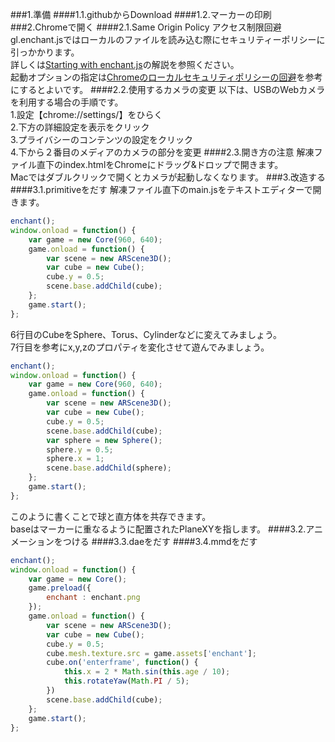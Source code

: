 ###1.準備
####1.1.githubからDownload
####1.2.マーカーの印刷
###2.Chromeで開く
####2.1.Same Origin Policy アクセス制限回避
gl.enchant.jsではローカルのファイルを読み込む際にセキュリティーポリシーに引っかかります。  
詳しくは[Starting with enchant.js](http://enchantjs.com/ja/resource-ja/starting-with-enchant-js/)の解説を参照ください。  
起動オプションの指定は[Chromeのローカルセキュリティポリシーの回避](http://dev.classmethod.jp/etc/chrome-localfile-security/)を参考にするとよいです。
####2.2.使用するカメラの変更
以下は、USBのWebカメラを利用する場合の手順です。  
1.設定【chrome://settings/】をひらく  
2.下方の詳細設定を表示をクリック  
3.プライバシーのコンテンツの設定をクリック  
4.下から２番目のメディアのカメラの部分を変更
####2.3.開き方の注意
解凍ファイル直下のindex.htmlをChromeにドラッグ&ドロップで開きます。  
Macではダブルクリックで開くとカメラが起動しなくなります。
###3.改造する
####3.1.primitiveをだす
解凍ファイル直下のmain.jsをテキストエディターで開きます。
```javascript
enchant();
window.onload = function() {
    var game = new Core(960, 640);
    game.onload = function() {
        var scene = new ARScene3D();
        var cube = new Cube();
        cube.y = 0.5;
        scene.base.addChild(cube);
    };
    game.start();
};
```
6行目のCubeをSphere、Torus、Cylinderなどに変えてみましょう。  
7行目を参考にx,y,zのプロパティを変化させて遊んでみましょう。  
```javascript
enchant();
window.onload = function() {
    var game = new Core(960, 640);
    game.onload = function() {
        var scene = new ARScene3D();
        var cube = new Cube();
        cube.y = 0.5;
        scene.base.addChild(cube);
        var sphere = new Sphere();
        sphere.y = 0.5;
        sphere.x = 1;
        scene.base.addChild(sphere);
    };
    game.start();
};
```
このように書くことで球と直方体を共存できます。  
baseはマーカーに重なるように配置されたPlaneXYを指します。
####3.2.アニメーションをつける
####3.3.daeをだす
####3.4.mmdをだす
```javascript
enchant();
window.onload = function() {
    var game = new Core();
    game.preload({
        enchant : enchant.png
    });
    game.onload = function() {
        var scene = new ARScene3D();
        var cube = new Cube();
        cube.y = 0.5;
        cube.mesh.texture.src = game.assets['enchant'];
        cube.on('enterframe', function() {
            this.x = 2 * Math.sin(this.age / 10);
            this.rotateYaw(Math.PI / 5);
        })
        scene.base.addChild(cube);
    };
    game.start();
};
```

